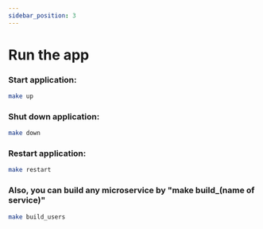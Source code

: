 ```yaml
---
sidebar_position: 3
---
```


# Run the app

### Start application:

```bash
make up
```

### Shut down application:

```bash
make down
```

### Restart application:

```bash
make restart
```

### Also, you can build any microservice by "make build_(name of service)"

```bash
make build_users
```
